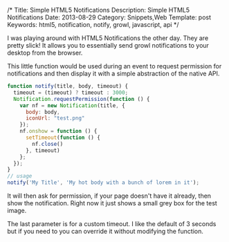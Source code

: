 /*
Title: Simple HTML5 Notifications
Description: Simple HTML5 Notifications
Date: 2013-08-29
Category: Snippets,Web
Template: post
Keywords: html5, notification, notify, growl, javascript, api
*/

I was playing around with HTML5 Notifications the other day. They are pretty slick! It allows you to essentially send growl notifications to your desktop from the browser.

This little function would be used during an event to request permission for notifications and then display it with a simple abstraction of the native API.

```javascript
function notify(title, body, timeout) {
  timeout = (timeout) ? timeout : 3000;
  Notification.requestPermission(function () {
    var nf = new Notification(title, {
      body: body,
      iconUrl: "test.png"
    });
    nf.onshow = function () {
      setTimeout(function () {
        nf.close()
      }, timeout)
    };
  });
}
// usage
notify('My Title', 'My hot body with a bunch of lorem in it');
```

It will then ask for permission, if your page doesn't have it already, then show the notification. Right now it just shows a small grey box for the test image.

The last parameter is for a custom timeout. I like the default of 3 seconds but if you need to you can override it without modifying the function.
